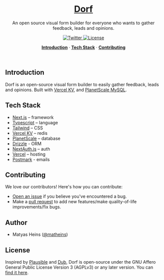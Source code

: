 <a href="https://dorf.vercel.app">
  <h1 align="center">Dorf</h1>
</a>

<p align="center">
  An open source visual form builder for everyone who wants to gather feedback, leads and opinions.
</p>
<p align="center">
  <a href="https://twitter.com/matheins">
    <img src="https://img.shields.io/twitter/follow/matheins?style=for-the-badge&label=%40matheins&logo=twitter&color=0bf&logoColor=fff" alt="Twitter" />
  </a>
  <a href="https://github.com/matheins/dorf/blob/main/LICENSE">
    <img src="https://img.shields.io/github/license/matheins/dorf?style=for-the-badge&label=license&logo=github&color=f80&logoColor=fff" alt="License" />
  </a>
</p>

<p align="center">
  <a href="#introduction"><strong>Introduction</strong></a> ·
  <a href="#tech-stack"><strong>Tech Stack</strong></a> ·
  <a href="#contributing"><strong>Contributing</strong></a>
</p>
<br/>

## Introduction

Dorf is an open-source visual form builder to easily gather feedback, leads and opinions. Built with [Vercel KV](https://vercel.com/storage/kv), and [PlanetScale MySQL](https://planetscale.com/).

## Tech Stack

- [Next.js](https://nextjs.org/) – framework
- [Typescript](https://www.typescriptlang.org/) – language
- [Tailwind](https://tailwindcss.com/) – CSS
- [Vercel KV](https://vercel.com/storage/kv) – redis
- [PlanetScale](https://planetscale.com/) – database
- [Drizzle](https://orm.drizzle.team/) - ORM
- [NextAuth.js](https://next-auth.js.org/) – auth
- [Vercel](https://vercel.com/) – hosting
- [Postmark](https://postmarkapp.com/) - emails

## Contributing

We love our contributors! Here's how you can contribute:

- [Open an issue](https://github.com/matheins/dorf/issues) if you believe you've encountered a bug.
- Make a [pull request](https://github.com/matheins/dorf/pull) to add new features/make quality-of-life improvements/fix bugs.

## Author

- Matyas Heins ([@matheins](https://twitter.com/matheins))

## License

Inspired by [Plausible](https://plausible.io/) and [Dub](https://dub.sh), Dorf is open-source under the GNU Affero General Public License Version 3 (AGPLv3) or any later version. You can [find it here](https://github.com/matheins/dorf/blob/main/LICENSE.md).
